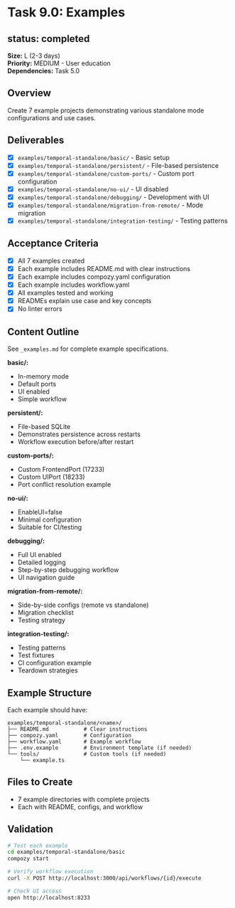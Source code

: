 # Task 9.0: Examples

## status: completed

**Size:** L (2-3 days)  
**Priority:** MEDIUM - User education  
**Dependencies:** Task 5.0

## Overview

Create 7 example projects demonstrating various standalone mode configurations and use cases.

## Deliverables

- [x] `examples/temporal-standalone/basic/` - Basic setup
- [x] `examples/temporal-standalone/persistent/` - File-based persistence
- [x] `examples/temporal-standalone/custom-ports/` - Custom port configuration
- [x] `examples/temporal-standalone/no-ui/` - UI disabled
- [x] `examples/temporal-standalone/debugging/` - Development with UI
- [x] `examples/temporal-standalone/migration-from-remote/` - Mode migration
- [x] `examples/temporal-standalone/integration-testing/` - Testing patterns

## Acceptance Criteria

- [x] All 7 examples created
- [x] Each example includes README.md with clear instructions
- [x] Each example includes compozy.yaml configuration
- [x] Each example includes workflow.yaml
- [x] All examples tested and working
- [x] READMEs explain use case and key concepts
- [x] No linter errors

## Content Outline

See `_examples.md` for complete example specifications.

**basic/:**
- In-memory mode
- Default ports
- UI enabled
- Simple workflow

**persistent/:**
- File-based SQLite
- Demonstrates persistence across restarts
- Workflow execution before/after restart

**custom-ports/:**
- Custom FrontendPort (17233)
- Custom UIPort (18233)
- Port conflict resolution example

**no-ui/:**
- EnableUI=false
- Minimal configuration
- Suitable for CI/testing

**debugging/:**
- Full UI enabled
- Detailed logging
- Step-by-step debugging workflow
- UI navigation guide

**migration-from-remote/:**
- Side-by-side configs (remote vs standalone)
- Migration checklist
- Testing strategy

**integration-testing/:**
- Testing patterns
- Test fixtures
- CI configuration example
- Teardown strategies

## Example Structure

Each example should have:
```
examples/temporal-standalone/<name>/
├── README.md           # Clear instructions
├── compozy.yaml        # Configuration
├── workflow.yaml       # Example workflow
├── .env.example        # Environment template (if needed)
└── tools/              # Custom tools (if needed)
    └── example.ts
```

## Files to Create

- 7 example directories with complete projects
- Each with README, configs, and workflow

## Validation

```bash
# Test each example
cd examples/temporal-standalone/basic
compozy start

# Verify workflow execution
curl -X POST http://localhost:3000/api/workflows/{id}/execute

# Check UI access
open http://localhost:8233
```
